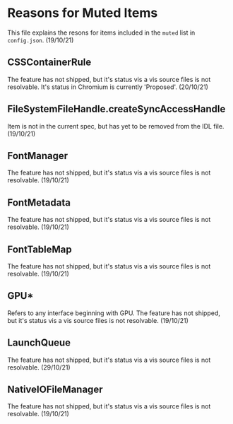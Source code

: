 # Reasons for Muted Items

This file explains the resons for items included in the `muted` list in `config.json`. (19/10/21)

## CSSContainerRule

The feature has not shipped, but it's status vis a vis source files is not resolvable. It's status in Chromium is currently 'Proposed'. (20/10/21)

## FileSystemFileHandle.createSyncAccessHandle

Item is not in the current spec, but has yet to be removed from the IDL file. (19/10/21)

## FontManager

The feature has not shipped, but it's status vis a vis source files is not resolvable. (19/10/21)

## FontMetadata

The feature has not shipped, but it's status vis a vis source files is not resolvable. (19/10/21)

## FontTableMap

The feature has not shipped, but it's status vis a vis source files is not resolvable. (19/10/21)

## GPU*

Refers to any interface beginning with GPU. The feature has not shipped, but it's status vis a vis source files is not resolvable. (19/10/21)

## LaunchQueue

The feature has not shipped, but it's status vis a vis source files is not resolvable. (29/10/21)

## NativeIOFileManager

The feature has not shipped, but it's status vis a vis source files is not resolvable. (19/10/21)